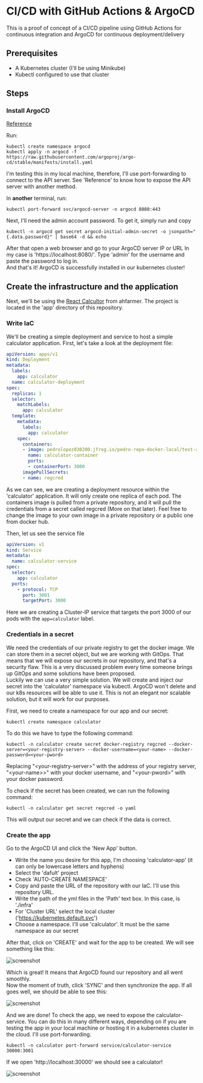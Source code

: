 # CI/CD with GitHub Actions & ArgoCD

This is a proof of concept of a CI/CD pipeline using GitHub Actions for continuous integration and ArgoCD for continuous deployment/delivery

## Prerequisites

- A Kubernetes cluster (I'll be using Minikube)
- Kubectl configured to use that cluster

## Steps

### Install ArgoCD

[Reference](https://argo-cd.readthedocs.io/en/stable/getting_started/)

Run:

```console
kubectl create namespace argocd
kubectl apply -n argocd -f https://raw.githubusercontent.com/argoproj/argo-cd/stable/manifests/install.yaml
```

I'm testing this in my local machine, therefore, I'll use port-forwarding to connect to the API server. 
See 'Reference' to know how to expose the API server with another method.

In **another** terminal, run:

```console
kubectl port-forward svc/argocd-server -n argocd 8080:443
```

Next, I'll need the admin account password. To get it, simply run and copy

```console
kubectl -n argocd get secret argocd-initial-admin-secret -o jsonpath="{.data.password}" | base64 -d && echo
```

After that open a web browser and go to your ArgoCD server IP or URL In my case is 'https://localhost:8080/'.
Type 'admin' for the username and paste the password to log in.  
And that's it! ArgoCD is successfully installed in our kubernetes cluster!

## Create the infrastructure and the application

Next, we'll be using the [React Calcultor](https://github.com/ahfarmer/calculator) from ahfarmer.
The project is located in the 'app' directory of this repository.

### Write IaC

We'll be creating a simple deployment and service to host a simple calculator application.
First, let's take a look at the deployment file:

```yml
apiVersion: apps/v1
kind: Deployment
metadata:
  labels:
    app: calculator
  name: calculator-deployment
spec:
  replicas: 1
  selector:
    matchLabels:
      app: calculator
  template:
    metadata:
      labels:
        app: calculator
    spec:
      containers:
      - image: pedrolopez030200.jfrog.io/pedro-repo-docker-local/test-app:v1.0.3
        name: calculator-container
        ports:
        - containerPort: 3000
      imagePullSecrets:
      - name: regcred
```

As we can see, we are creating a deployment resource within the 'calculator' application. It will only create one replica of each pod.
The containers image is pulled from a private repository, and it will pull the credentials from a secret called regcred (More on that later).
Feel free to change the image to your own image in a private repository or a public one from docker hub.

Then, let us see the service file

```yml
apiVersion: v1
kind: Service
metadata:
  name: calculator-service
spec:
  selector:
    app: calculator
  ports:
    - protocol: TCP
      port: 3001
      targetPort: 3000
```

Here we are creating a Cluster-IP service that targets the port 3000 of our pods with the `app=calculator` label.

### Credentials in a secret

We need the credentials of our private registry to get the docker image. We can store them in a secret object, but we are working with GitOps. That means that we will expose our secrets in our repository, and that's a security flaw. This is a very discussed problem every time someone brings up GitOps and some solutions have been proposed.  
Luckily we can use a very simple solution. We will create and inject our secret into the 'calculator' namespace via kubectl. ArgoCD won't delete and our k8s resources will be able to use it. This is not an elegant nor scalable solution, but it will work for our purposes.

First, we need to create a namespace for our app and our secret:

```console
kubectl create namespace calculator
```

To do this we have to type the following command:

```console
kubectl -n calculator create secret docker-registry regcred --docker-server=<your-registry-server> --docker-username=<your-name> --docker-password=<your-pword>
```

Replacing "\<your-registry-server\>" with the address of your registry server, "\<your-name>\>" with your docker username, and "\<your-pword\>" with your docker password.

To check if the secret has been created, we can run the following command:

```console
kubectl -n calculator get secret regcred -o yaml
```

This will output our secret and we can check if the data is correct.

### Create the app

Go to the ArgoCD UI and click the 'New App' button.

- Write the name you desire for this app, I'm choosing 'calculator-app' (it can only be lowercase letters and hyphens)
- Select the 'dafult' project
- Check 'AUTO-CREATE NAMESPACE'
- Copy and paste the URL of the repository with our IaC. I'll use this repository URL.
- Write the path of the yml files in the 'Path' text box. In this case, is './infra'
- For 'Cluster URL' select the local cluster ('https://kubernetes.default.svc')
- Choose a namespace. I'll use 'calculator'.  It must be the same namespace as our secret

After that, click on 'CREATE' and wait for the app to be created. We will see something like this:

![screenshot](https://github.com/PedroLopezITBA/CI-CD-Github-Actions-and-Argo/blob/main/images/app_created.png?raw=true)

Which is great! It means that ArgoCD found our repository and all went smoothly.  
Now the moment of truth, click 'SYNC' and then synchronize the app.
If all goes well, we should be able to see this:

![screenshot](https://github.com/PedroLopezITBA/CI-CD-Github-Actions-and-Argo/blob/main/images/app_sync.png?raw=true)

And we are done! To check the app, we need to expose the calculator-service. You can do this in many different ways, depending on if you are testing the app in your local machine or hosting it in a kubernetes cluster in the cloud. I'll use port-forwarding.

```console
kubectl -n calculator port-forward service/calculator-service 30000:3001
```

If we open 'http://localhost:30000' we should see a calculator!

![screenshot](https://github.com/PedroLopezITBA/CI-CD-Github-Actions-and-Argo/blob/main/images/calculator.png?raw=true)